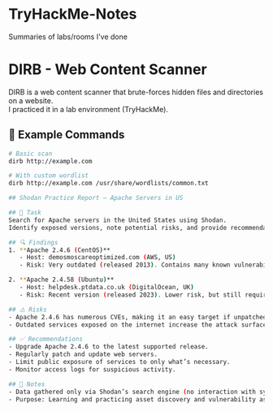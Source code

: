 # TryHackMe-Notes
Summaries of labs/rooms I've done
# DIRB - Web Content Scanner

DIRB is a web content scanner that brute-forces hidden files and directories on a website.  
I practiced it in a lab environment (TryHackMe).

## 🔧 Example Commands

```bash
# Basic scan
dirb http://example.com

# With custom wordlist
dirb http://example.com /usr/share/wordlists/common.txt

## Shodan Practice Report – Apache Servers in US

## 🎯 Task
Search for Apache servers in the United States using Shodan.  
Identify exposed versions, note potential risks, and provide recommendations.  

## 🔍 Findings
1. **Apache 2.4.6 (CentOS)**
   - Host: demosmoscareoptimized.com (AWS, US)
   - Risk: Very outdated (released 2013). Contains many known vulnerabilities (DoS, privilege escalation, etc.).

2. **Apache 2.4.58 (Ubuntu)**
   - Host: helpdesk.ptdata.co.uk (DigitalOcean, UK)
   - Risk: Recent version (released 2023). Lower risk, but still requires ongoing patching.

## ⚠️ Risks
- Apache 2.4.6 has numerous CVEs, making it an easy target if unpatched.
- Outdated services exposed on the internet increase the attack surface.

## ✅ Recommendations
- Upgrade Apache 2.4.6 to the latest supported release.
- Regularly patch and update web servers.
- Limit public exposure of services to only what’s necessary.
- Monitor access logs for suspicious activity.

## 📝 Notes
- Data gathered only via Shodan’s search engine (no interaction with systems).
- Purpose: Learning and practicing asset discovery and vulnerability assessment.
